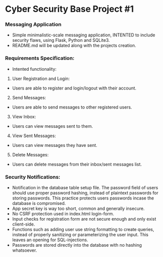 # Cyber Security Base Project #1

### Messaging Application

- Simple minimalistic-scale messaging application, INTENTED to include security flaws, using Flask, Python and SQLite3.
- README.md will be updated along with the projects creation.

### Requirements Specification:

- Intented functionality:

1. User Registration and Login:

- Users are able to register and login/logout with their account.

2. Send Messages:

- Users are able to send messages to other registered users.

3. View Inbox:

- Users can view messages sent to them.

4. View Sent Messages:

- Users can view messages they have sent.

5. Delete Messages:

- Users can delete messages from their inbox/sent messages list.

### Security Notifications:

- Notification in the database table setup file. The password field of users should use proper password hashing, instead of plaintext passwords for storing passwords. This practice protects users passwords incase the database is compromised.
- App secret key is way too short, common and generally insecure.
- No CSRF protection used in index.html login-form.
- Input checks for registration form are not secure enough and only exist client-side.
- Functions such as adding user use string formatting to create queries, instead of properly sanitizing or parameterizing the user input. This leaves an opening for SQL-injections.
- Passwords are stored directly into the database with no hashing whatsoever.
